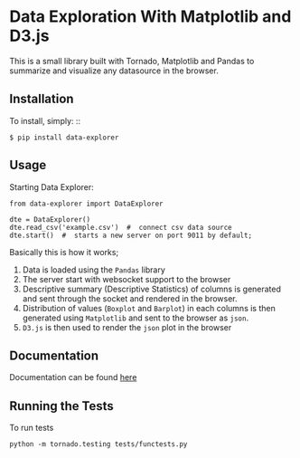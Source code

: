 # Data Exploration With Matplotlib and D3.js

This is a small library built with Tornado, Matplotlib and Pandas to summarize and visualize any datasource in the browser.

Installation
------------

To install, simply: ::

    $ pip install data-explorer

Usage
-----

Starting Data Explorer:

    from data-explorer import DataExplorer

    dte = DataExplorer()
    dte.read_csv('example.csv')  #  connect csv data source
    dte.start()  #  starts a new server on port 9011 by default;

Basically this is how it works;

1. Data is loaded using the `Pandas` library
2. The server start with websocket support to the browser
3. Descriptive summary (Descriptive Statistics) of columns is generated and sent through the socket and rendered in the browser.
4. Distribution of values (`Boxplot` and `Barplot`) in each columns is then generated using `Matplotlib` and sent to the browser as `json`.
5. `D3.js` is then used to render the `json` plot in the browser


Documentation
-----------------

Documentation can be found [here]()


Running the Tests
-----------------

To run tests

    python -m tornado.testing tests/functests.py
